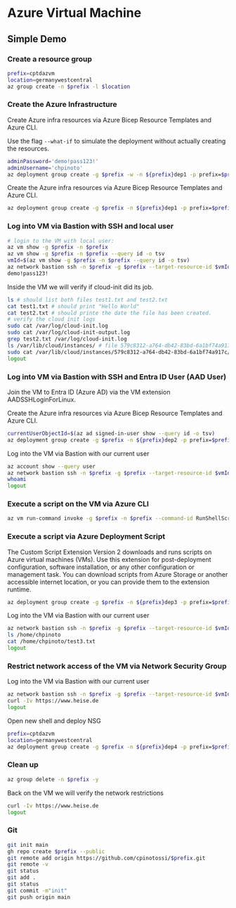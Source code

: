 # Azure Virtual Machine 

## Simple Demo

### Create a resource group

~~~bash
prefix=cptdazvm
location=germanywestcentral
az group create -n $prefix -l $location
~~~

### Create the Azure Infrastructure

Create Azure infra resources via Azure Bicep Resource Templates and Azure CLI.

Use the flag `--what-if` to simulate the deployment without actually creating the resources.

~~~bash
adminPassword='demo!pass123!'
adminUsername='chpinoto'
az deployment group create -g $prefix -w -n ${prefix}dep1 -p prefix=$prefix location=$location adminPassword=$adminPassword adminUsername=$adminUsername -f ./step1/deploy.bicep
~~~

Create the Azure infra resources via Azure Bicep Resource Templates and Azure CLI.

~~~bash
az deployment group create -g $prefix -n ${prefix}dep1 -p prefix=$prefix location=$location adminPassword=$adminPassword adminUsername=$adminUsername -f ./step1/deploy.bicep
~~~

### Log into VM via Bastion with SSH and local user

~~~bash
# login to the VM with local user:
az vm show -g $prefix -n $prefix
az vm show -g $prefix -n $prefix --query id -o tsv
vmId=$(az vm show -g $prefix -n $prefix --query id -o tsv)
az network bastion ssh -n $prefix -g $prefix --target-resource-id $vmId --auth-type password --username $adminUsername
demo!pass123!
~~~

Inside the VM we will verify if cloud-init did its job.

~~~bash
ls # should list both files test1.txt and test2.txt
cat test1.txt # should print "Hello World"
cat test2.txt # should printe the date the file has been created.
# verify the cloud init logs
sudo cat /var/log/cloud-init.log
sudo cat /var/log/cloud-init-output.log
grep test2.txt /var/log/cloud-init.log
ls /var/lib/cloud/instances/ # file 579c8312-a764-db42-83bd-6a1bf74a917c
sudo cat /var/lib/cloud/instances/579c8312-a764-db42-83bd-6a1bf74a917c/cloud-config.txt 
logout
~~~

### Log into VM via Bastion with SSH and Entra ID User (AAD User)


Join the VM to Entra ID (Azure AD) via the VM extension AADSSHLoginForLinux. 

Create the Azure infra resources via Azure Bicep Resource Templates and Azure CLI.

~~~bash
currentUserObjectId=$(az ad signed-in-user show --query id -o tsv)
az deployment group create -g $prefix -n ${prefix}dep2 -p prefix=$prefix location=$location userObjectId=$currentUserObjectId -f ./step2/deploy.bicep
~~~

Log into the VM via Bastion with our current user

~~~bash
az account show --query user
az network bastion ssh -n $prefix -g $prefix --target-resource-id $vmId --auth-type AAD
whoami
logout
~~~

### Execute a script on the VM via Azure CLI

~~~bash
az vm run-command invoke -g $prefix -n $prefix --command-id RunShellScript --scripts "echo 'Hello from Azure CLI' + $(date)"
~~~

### Execute a script via Azure Deployment Script

The Custom Script Extension Version 2 downloads and runs scripts on Azure virtual machines (VMs). Use this extension for post-deployment configuration, software installation, or any other configuration or management task. You can download scripts from Azure Storage or another accessible internet location, or you can provide them to the extension runtime.

~~~bash
az deployment group create -g $prefix -n ${prefix}dep3 -p prefix=$prefix location=$location -f ./step3/deploy.bicep
~~~

Log into the VM via Bastion with our current user

~~~bash
az network bastion ssh -n $prefix -g $prefix --target-resource-id $vmId --auth-type AAD
ls /home/chpinoto
cat /home/chpinoto/test3.txt
logout
~~~

### Restrict network access of the VM via Network Security Group

Log into the VM via Bastion with our current user

~~~bash
az network bastion ssh -n $prefix -g $prefix --target-resource-id $vmId --auth-type AAD
curl -Iv https://www.heise.de
logout
~~~

Open new shell and deploy NSG

~~~bash 
prefix=cptdazvm
location=germanywestcentral
az deployment group create -g $prefix -n ${prefix}dep4 -p prefix=$prefix location=$location -f ./step4/deploy.bicep
~~~

### Clean up

~~~bash
az group delete -n $prefix -y
~~~

Back on the VM we will verify the network restrictions

~~~bash
curl -Iv https://www.heise.de
logout
~~~

### Git

~~~bash
git init main
gh repo create $prefix --public
git remote add origin https://github.com/cpinotossi/$prefix.git
git remote -v
git status
git add .
git status
git commit -m"init"
git push origin main 
~~~